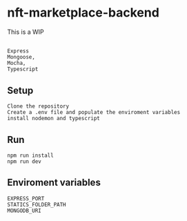 # nft-marketplace-backend

This is a WIP

##

```
Express
Mongoose,
Mocha,
Typescript
```

## Setup

```
Clone the repository
Create a .env file and populate the enviroment variables
install nodemon and typescript
```

## Run

```
npm run install
npm run dev
```

## Enviroment variables

```
EXPRESS_PORT
STATICS_FOLDER_PATH
MONGODB_URI
```
